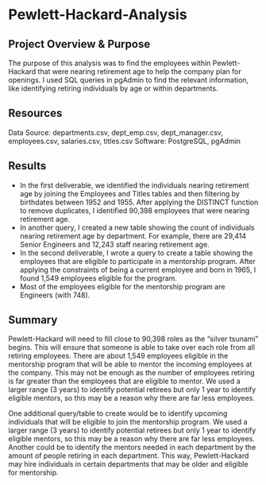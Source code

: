 # Pewlett-Hackard-Analysis

## Project Overview & Purpose
The purpose of this analysis was to find the employees within Pewlett-Hackard that were nearing retirement age to help the company plan for openings. I used SQL queries in pgAdmin to find the relevant information, like identifying retiring individuals by age or within departments.

## Resources
Data Source: departments.csv, dept_emp.csv, dept_manager.csv, employees.csv, salaries.csv, titles.csv
Software: PostgreSQL, pgAdmin

## Results
  * In the first deliverable, we identified the individuals nearing retirement age by joining the Employees and Titles tables and then filtering by birthdates between 1952 and 1955. After applying the DISTINCT function to remove duplicates, I identified 90,398 employees that were nearing retirement age.
  *  In another query, I created a new table showing the count of individuals nearing retirement age by department. For example, there are 29,414 Senior Engineers and 12,243 staff nearing retirement age.
  * In the second deliverable, I wrote a query to create a table showing the employees that are eligible to participate in a mentorship program. After applying the constraints of being a current employee and born in 1965, I found 1,549 employees eligible for the program.
  * Most of the employees eligible for the mentorship program are Engineers (with 748).

## Summary
Pewlett-Hackard will need to fill close to 90,398 roles as the “silver tsunami” begins. This will ensure that someone is able to take over each role from all retiring employees. There are about 1,549 employees eligible in the mentorship program that will be able to mentor the incoming employees at the company. This may not be enough as the number of employees retiring is far greater than the employees that are eligible to mentor. We used a larger range (3 years) to identify potential retirees but only 1 year to identify eligible mentors, so this may be a reason why there are far less employees.

One additional query/table to create would be to identify upcoming individuals that will be eligible to join the mentorship program. We used a larger range (3 years) to identify potential retirees but only 1 year to identify eligible mentors, so this may be a reason why there are far less employees. Another could be to identify the mentors needed in each department by the amount of people retiring in each department. This way, Pewlett-Hackard may hire individuals in certain departments that may be older and eligible for mentorship.
